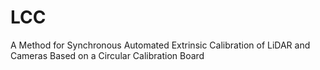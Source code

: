 # LCC
A Method for Synchronous Automated Extrinsic Calibration of LiDAR and Cameras Based on a Circular Calibration Board
